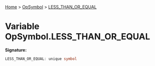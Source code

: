 [Home](../../../index.md) &gt; [OpSymbol](../../opsymbol.md) &gt; [LESS\_THAN\_OR\_EQUAL](./less_than_or_equal.md)

# Variable OpSymbol.LESS\_THAN\_OR\_EQUAL


<b>Signature:</b>

```typescript
LESS_THAN_OR_EQUAL: unique symbol
```
